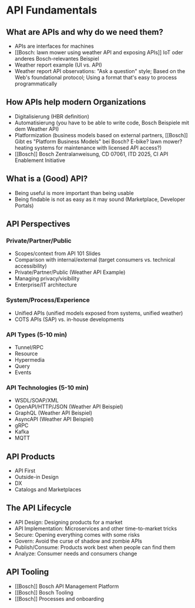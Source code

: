 # API Fundamentals

## What are APIs and why do we need them?

- APIs are interfaces for machines
- [[Bosch: lawn mower using weather API and exposing APIs]] IoT oder anderes Bosch-relevantes Beispiel
- Weather report example (UI vs. API)
- Weather report API observations: "Ask a question" style; Based on the Web's foundational protocol; Using a format that's easy to process programmatically

## How APIs help modern Organizations

- Digitalisierung (HBR definition)
- Automatisierung (you have to be able to write code, Bosch Beispiele mit dem Weather API)
- Platformization (business models based on external partners, [[Bosch]] Gibt es "Platform Business Models" bei Bosch? E-bike? lawn mower? heating systems for maintenance with licensed API access?)
- [[Bosch]] Bosch Zentralanweisung, CD 07061, ITD 2025, CI API Enablement Initiative

## What is a (Good) API?

- Being useful is more important than being usable
- Being findable is not as easy as it may sound (Marketplace, Developer Portals)

## API Perspectives

### Private/Partner/Public

- Scopes/context from API 101 Slides
- Comparison with internal/external (target consumers vs. technical accessibility)
- Private/Partner/Public (Weather API Example)
- Managing privacy/visibility
- Enterprise/IT architecture

### System/Process/Experience

- Unified APIs (unified models exposed from systems, unified weather)
- COTS APIs (SAP) vs. in-house developments

### API Types (5-10 min)

- Tunnel/RPC
- Resource
- Hypermedia
- Query
- Events

### API Technologies (5-10 min)

- WSDL/SOAP/XML
- OpenAPI/HTTP/JSON (Weather API Beispiel)
- GraphQL (Weather API Beispiel)
- AsyncAPI (Weather API Beispiel)
- gRPC
- Kafka
- MQTT

## API Products

- API First
- Outside-in Design
- DX
- Catalogs and Marketplaces

## The API Lifecycle

- API Design: Designing products for a market
- API Implementation: Microservices and other time-to-market tricks
- Secure: Opening everything comes with some risks
- Govern: Avoid the curse of shadow and zombie APIs
- Publish/Consume: Products work best when people can find them
- Analyze: Consumer needs and consumers change

## API Tooling

- [[Bosch]] Bosch API Management Platform
- [[Bosch]] Bosch Tooling
- [[Bosch]] Processes and onboarding
